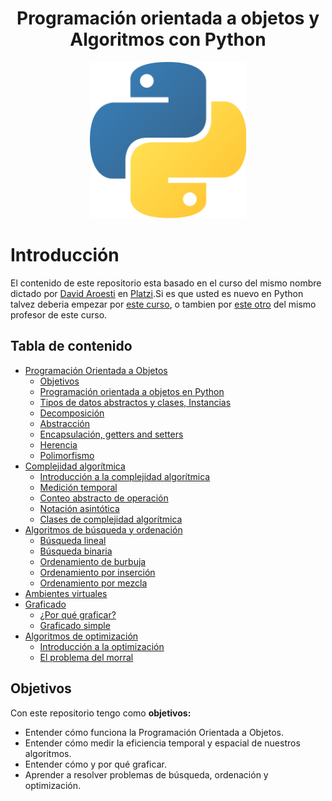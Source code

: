 
<div align="center">
  <h1>Programación orientada a objetos y Algoritmos con Python</h1>
</div>

<div align="center"> 
  <img src="Notas/src/python.png" width="250">
</div>

# Introducción 

El contenido de este repositorio esta basado en el curso del mismo nombre dictado por [David Aroesti](https://Twitter.com/jdaroesti) en [Platzi](https://platzi.com/r/EliazBobadilla).Si es que usted es nuevo en Python talvez deberia empezar por [este curso](https://platzi.com/clases/python), o tambien por [este otro](https://platzi.com/clases/python-2019/) del mismo profesor de este curso.
## Tabla de contenido
- [Programación Orientada a Objetos](./Notas/01|ProgramaciónOrientadaAObjetos/)
    - [Objetivos](./Notas/01|ProgramaciónOrientadaAObjetos#objetivos)
    - [Programación orientada a objetos en Python](./Notas/01|ProgramaciónOrientadaAObjetos/02_Clases.md)
    - [Tipos de datos abstractos y clases, Instancias](./Notas/01|ProgramaciónOrientadaAObjetos/Tipos-de-datos-abstractos-y-clases,-Instancias)
    - [Decomposición](./Notas/01|ProgramaciónOrientadaAObjetos/Decomposición)
    - [Abstracción](./Notas/01|ProgramaciónOrientadaAObjetos/Abstracción)
    - [Encapsulación, getters and setters](./Notas/01|ProgramaciónOrientadaAObjetos/Encapsulación,-getters-and-setters)
    - [Herencia](./Notas/01|ProgramaciónOrientadaAObjetos/Herencia)
    - [Polimorfismo](./Notas/01|ProgramaciónOrientadaAObjetos/Polimorfismo)
- [Complejidad algorítmica](#Complejidad-algorítmica)
    - [Introducción a la complejidad algorítmica](#Introducción-a-la-complejidad-algorítmica)
    - [Medición temporal](#Medición-temporal)
    - [Conteo abstracto de operación](#Conteo-abstracto-de-operación)
    - [Notación asintótica](#Notación-asintótica)
    - [Clases de complejidad algorítmica](#Clases-de-complejidad-algorítmica)
- [Algoritmos de búsqueda y ordenación](#Algoritmos-de-búsqueda-y-ordenación)
    - [Búsqueda lineal](#Búsqueda-lineal)
    - [Búsqueda binaria](#Búsqueda-binaria)
    - [Ordenamiento de burbuja](#Ordenamiento-de-burbuja)
    - [Ordenamiento por inserción](#Ordenamiento-por-inserción)
    - [Ordenamiento por mezcla](#Ordenamiento-por-mezcla)
- [Ambientes virtuales](#Ambientes-virtuales)
- [Graficado](#Graficado)
    - [¿Por qué graficar?](#¿Por-qué-graficar?)
    - [Graficado simple](#Graficado-simple)
- [Algoritmos de optimización](#Algoritmos-de-optimización)
    - [Introducción a la optimización](#Introducción-a-la-optimización)
    - [El problema del morral](#El-problema-del-morral)

## Objetivos
Con este repositorio tengo como **objetivos:**
- Entender cómo funciona la Programación Orientada a Objetos.
- Entender cómo medir la eficiencia temporal y espacial de nuestros algoritmos.
- Entender cómo y por qué graficar.
- Aprender a resolver problemas de búsqueda, ordenación y optimización.